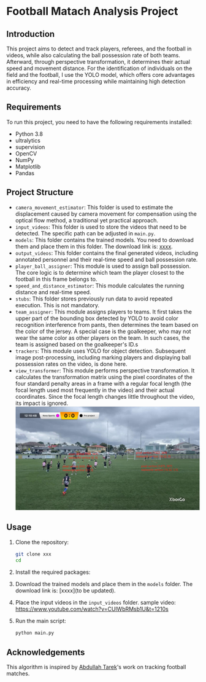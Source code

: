 # Football Matach Analysis Project

## Introduction

This project aims to detect and track players, referees, and the football in videos, while also calculating the ball possession rate of both teams. Afterward, through perspective transformation, it determines their actual speed and movement distance. For the identification of individuals on the field and the football, I use the YOLO model, which offers core advantages in efficiency and real-time processing while maintaining high detection accuracy.

## Requirements

To run this project, you need to have the following requirements installed:

- Python 3.8
- ultralytics
- supervision
- OpenCV
- NumPy
- Matplotlib
- Pandas

## Project Structure

- `camera_movement_estimator`: This folder is used to estimate the displacement caused by camera movement for compensation using the optical flow method, a traditional yet practical approach.
- `input_videos`: This folder is used to store the videos that need to be detected. The specific path can be adjusted in `main.py`.
- `models`: This folder contains the trained models. You need to download them and place them in this folder. The download link is: [xxxx](#).
- `output_videos`: This folder contains the final generated videos, including annotated personnel and their real-time speed and ball possession rate.
- `player_ball_assigner`: This module is used to assign ball possession. The core logic is to determine which team the player closest to the football in this frame belongs to.
- `speed_and_distance_estimator`: This module calculates the running distance and real-time speed.
- `stubs`: This folder stores previously run data to avoid repeated execution. This is not mandatory.
- `team_assigner`: This module assigns players to teams. It first takes the upper part of the bounding box detected by YOLO to avoid color recognition interference from pants, then determines the team based on the color of the jersey. A special case is the goalkeeper, who may not wear the same color as other players on the team. In such cases, the team is assigned based on the goalkeeper's ID.s
- `trackers`: This module uses YOLO for object detection. Subsequent image post-processing, including marking players and displaying ball possession rates on the video, is done here.
- `view_transformer`: This module performs perspective transformation. It calculates the transformation matrix using the pixel coordinates of the four standard penalty areas in a frame with a regular focal length (the focal length used most frequently in the video) and their actual coordinates. Since the focal length changes little throughout the video, its impact is ignored.
![transformed frame](input_videos/transformer.png)

## Usage

1. Clone the repository:
   ```bash
   git clone xxx
   cd
   ```

2. Install the required packages:

3. Download the trained models and place them in the `models` folder. The download link is: [xxxx](to be updated).

4. Place the input videos in the `input_videos` folder.
sample video: https://www.youtube.com/watch?v=CUlWbRMsb1U&t=1210s

5. Run the main script:
   ```bash
   python main.py
   ```

## Acknowledgements

This algorithm is inspired by [Abdullah Tarek](https://github.com/abdullahtarek)'s work on tracking football matches.
